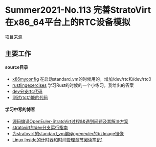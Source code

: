 # Summer2021-No.113 完善StratoVirt在x86_64平台上的RTC设备模拟


[项目来源](https://gitee.com/openeuler-competition/summer-2021/issues/I3Q0Q5)

## 主要工作

#### source目录

* [x86myconfig](./source/x86myconfig) 在启动standard_vm的时候用的，增加/dev/rtc和/dev/rtc0
* [rustlingexercises](./source/rustlingexercises)  学习Rust的时候的一个小练习，我给出的答案
* [dev分支rtc代码](./source/rtc.rs)  
* [测试rtc功能的代码](./source/rtc-example.c)  
[^_^]:
    测试下

#### 学习中写的博客
* [源码编译OpenEuler-StratoVirt过程&&遇到问题及其解决方案](https://blog.csdn.net/qq_41675544/article/details/118734676?spm=1001.2014.3001.5501)
* [stratovirt的dev分支运行指南](https://blog.csdn.net/qq_41675544/article/details/119175267?spm=1001.2014.3001.5501)
* [为stratovirt的standard_vm编译openeuler的bzImage镜像](https://blog.csdn.net/qq_41675544/article/details/119281252?spm=1001.2014.3001.5501)
* [Linux Inside的计时器和时间管理章节阅读笔记1](https://blog.csdn.net/qq_41675544/article/details/119488579?spm=1001.2014.3001.5501)





